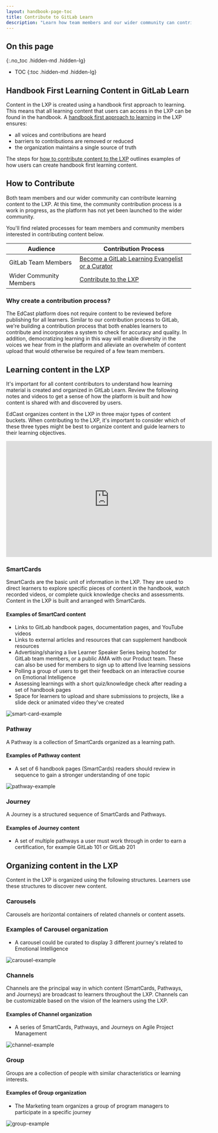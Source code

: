 ```yaml
---
layout: handbook-page-toc
title: Contribute to GitLab Learn
description: "Learn how team members and our wider community can contribute learning content to the Learning Experience Platform (LXP)."
---
```


## On this page
{:.no_toc .hidden-md .hidden-lg}

- TOC
{:toc .hidden-md .hidden-lg}


## Handbook First Learning Content in GitLab Learn

Content in the LXP is created using a handbook first approach to learning. This means that all learning content that users can access in the LXP can be found in the handbook. A [handbook first approach to learning](/handbook/people-group/learning-and-development/interactive-learning) in the LXP ensures:

- all voices and contributions are heard
- barriers to contributions are removed or reduced
- the organization maintains a single source of truth

The steps for [how to contribute content to the LXP](/handbook/people-group/learning-and-development/gitlab-learn/#how-to-contribute) outlines examples of how users can create handbook first learning content.


## How to Contribute

Both team members and our wider community can contribute learning content to the LXP. At this time, the community contribution process is a work in progress, as the platform has not yet been launched to the wider community.

You'll find related processes for team members and community members interested in contributing content below.

| Audience | Contribution Process |
| ----- | ----- |
| GitLab Team Members | [Become a GitLab Learning Evangelist or a Curator](/handbook/people-group/learning-and-development/gitlab-learn/contribute/team-member-contributions) |
| Wider Community Members | [Contribute to the LXP]((/handbook/people-group/learning-and-development/gitlab-learn/contribute/community-contributions) ) |


### Why create a contribution process?

The EdCast platform does not require content to be reviewed before publishing for all learners. Similar to our contribution process to GitLab, we're building a contribution process that both enables learners to contribute and incorporates a system to check for accuracy and quality. In addition, democratizing learning in this way will enable diversity in the voices we hear from in the platform and alleviate an overwhelm of content upload that would otherwise be required of a few team members.


## Learning content in the LXP

It's important for all content contributors to understand how learning material is created and organized in GitLab Learn. Review the following notes and videos to get a sense of how the platform is built and how content is shared with and discovered by users.

EdCast organizes content in the LXP in three major types of content buckets. When contributing to the LXP, it's important to consider which of these three types might be best to organize content and guide learners to their learning objectives.

<iframe width="560" height="315" src="https://www.youtube.com/embed/dx_nev99a9o" frameborder="0" allow="accelerometer; autoplay; clipboard-write; encrypted-media; gyroscope; picture-in-picture" allowfullscreen></iframe>

### SmartCards

SmartCards are the basic unit of information in the LXP. They are used to direct learners to explore specific pieces of content in the handbook, watch recorded videos, or complete quick knowledge checks and assessments. Content in the LXP is built and arranged with SmartCards.

#### Examples of SmartCard content

- Links to GitLab handbook pages, documentation pages, and YouTube videos
- Links to external articles and resources that can supplement handbook resources
- Advertising/sharing a live Learner Speaker Series being hosted for GitLab team members, or a public AMA with our Product team. These can also be used for members to sign up to attend live learning sessions
- Polling a group of users to get their feedback on an interactive course on Emotional Intelligence
- Assessing learnings with a short quiz/knowledge check after reading a set of handbook pages
- Space for learners to upload and share submissions to projects, like a slide deck or animated video they've created

![smart-card-example](/handbook/people-group/learning-and-development/gitlab-learn/contribute/smartcard.png)

### Pathway

A Pathway is a collection of SmartCards organized as a learning path.

#### Examples of Pathway content

- A set of 6 handbook pages (SmartCards) readers should review in sequence to gain a stronger understanding of one topic

![pathway-example](/handbook/people-group/learning-and-development/gitlab-learn/contribute/pathway.png)


### Journey

A Journey is a structured sequence of SmartCards and Pathways.

#### Examples of Journey content

- A set of multiple pathways a user must work through in order to earn a certification, for example GitLab 101 or GitLab 201


## Organizing content in the LXP

Content in the LXP is organized using the following structures. Learners use these structures to discover new content.

### Carousels

Carousels are horizontal containers of related channels or content assets.

### Examples of Carousel organization

- A carousel could be curated to display 3 different journey's related to Emotional Intelligence

![carousel-example](/handbook/people-group/learning-and-development/gitlab-learn/contribute/carousel.png)


### Channels

Channels are the principal way in which content (SmartCards, Pathways, and Journeys) are broadcast to learners throughout the LXP. Channels can be customizable based on the vision of the learners using the LXP. 

#### Examples of Channel organization

- A series of SmartCards, Pathways, and Journeys on Agile Project Management

![channel-example](/handbook/people-group/learning-and-development/gitlab-learn/contribute/channel.png)


### Group

Groups are a collection of people with similar characteristics or learning interests.

#### Examples of Group organization

- The Marketing team organizes a group of program managers to participate in a specific journey

![group-example](/handbook/people-group/learning-and-development/gitlab-learn/contribute/group.png)

